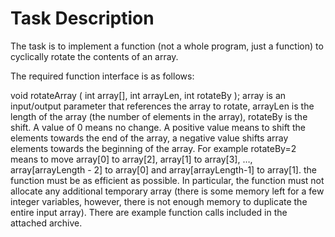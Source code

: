 # Task Description

The task is to implement a function (not a whole program, just a function) to cyclically rotate the contents of an array.

The required function interface is as follows:

void rotateArray ( int array[], int arrayLen, int rotateBy );
array is an input/output parameter that references the array to rotate,
arrayLen is the length of the array (the number of elements in the array),
rotateBy is the shift. A value of 0 means no change. A positive value means to shift the elements towards the end of the array, a negative value shifts array elements towards the beginning of the array. For example rotateBy=2 means to move array[0] to array[2], array[1] to array[3], …, array[arrayLength - 2] to array[0] and array[arrayLength-1] to array[1].
the function must be as efficient as possible. In particular, the function must not allocate any additional temporary array (there is some memory left for a few integer variables, however, there is not enough memory to duplicate the entire input array).
There are example function calls included in the attached archive.